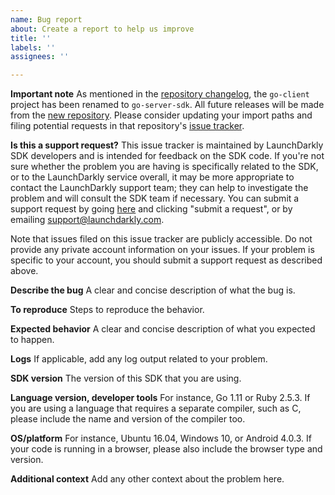 ```yaml
---
name: Bug report
about: Create a report to help us improve
title: ''
labels: ''
assignees: ''

---
```


**Important note**
As mentioned in the [repository changelog](https://github.com/launchdarkly/go-client/blob/v4/CHANGELOG.md#note-on-future-releases), the `go-client` project has been renamed to `go-server-sdk`. All future releases will be made from the [new repository](https://github.com/launchdarkly/go-server-sdk). Please consider updating your import paths and filing potential requests in that repository's [issue tracker](https://github.com/launchdarkly/go-server-sdk/issues).

**Is this a support request?**
This issue tracker is maintained by LaunchDarkly SDK developers and is intended for feedback on the SDK code. If you're not sure whether the problem you are having is specifically related to the SDK, or to the LaunchDarkly service overall, it may be more appropriate to contact the LaunchDarkly support team; they can help to investigate the problem and will consult the SDK team if necessary. You can submit a support request by going [here](https://support.launchdarkly.com/) and clicking "submit a request", or by emailing support@launchdarkly.com.

Note that issues filed on this issue tracker are publicly accessible. Do not provide any private account information on your issues. If your problem is specific to your account, you should submit a support request as described above.

**Describe the bug**
A clear and concise description of what the bug is.

**To reproduce**
Steps to reproduce the behavior.

**Expected behavior**
A clear and concise description of what you expected to happen.

**Logs**
If applicable, add any log output related to your problem.

**SDK version**
The version of this SDK that you are using.

**Language version, developer tools**
For instance, Go 1.11 or Ruby 2.5.3. If you are using a language that requires a separate compiler, such as C, please include the name and version of the compiler too.

**OS/platform**
For instance, Ubuntu 16.04, Windows 10, or Android 4.0.3. If your code is running in a browser, please also include the browser type and version.

**Additional context**
Add any other context about the problem here.
